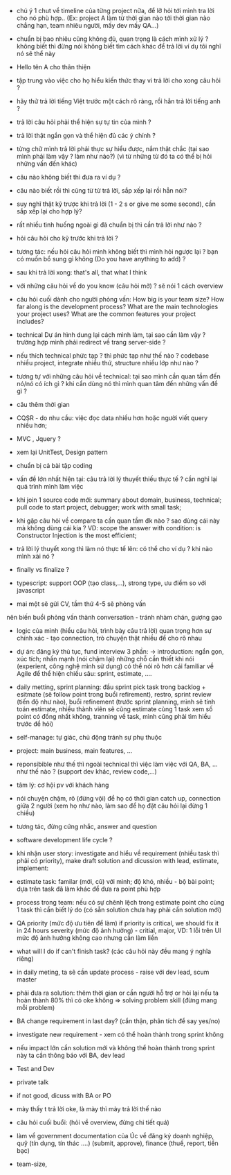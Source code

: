 - chú ý 1 chut về timeline của từng project nữa, để lỡ hỏi tới mình tra lời cho nó phù hợp.. (Ex: project A làm từ thời 
gian nào tới thời gian nào chẳng hạn, team nhiêu người, mấy dev mấy QA...)
- chuẩn bị bao nhiêu cũng không đủ, quan trọng là cách mình xử lý ? không biết thì đừng nói không biết tìm cách khác để trả lời ví dụ tôi nghĩ nó sẽ thể này

- Hello tên A cho thân thiện

- tập trung vào việc cho họ hiểu kiến thức thay vì trả lời cho xong câu hỏi ?
- hãy thử trả lời tiếng Việt trước một cách rõ ràng, rồi hẳn trả lời tiếng anh ?
- trả lời câu hỏi phải thể hiện sự tự tin của mình ?
- trả lời thật ngắn gọn và thể hiện đủ các ý chính ? 
- từng chữ mình trả lời phải thực sự hiểu được, nắm thật chắc (tại sao mình phải làm vậy ? làm như nào?) (vì từ những từ 
đó ta có thể bị hỏi những vấn đến khác)
- câu nào không biết thì đưa ra ví dụ ?
- câu nào biết rồi thì cũng từ từ trả lời, sắp xếp lại rồi hẳn nói?

- suy nghĩ thật kỹ trược khi trả lời (1 - 2 s or give me some second), cần sắp xếp lại cho hợp lý?
- rất nhiều tình huống ngoài gì đã chuẩn bị thì cần trả lời như nào ?
- hỏi câu hỏi cho kỹ trước khi trả lời ?
- tương tác: nếu hỏi câu hỏi mình không biết thì mình hỏi ngược lại ? bạn có muốn bổ sung gì không (Do you have anything 
to add) ?

- sau khi trả lời xong: that's all, that what I think 
- với những câu hỏi về do you know (câu hỏi mở) ? sẽ nói 1 cách overview 

- câu hỏi cuối dành cho người phỏng vấn: How big is your team size? How far along is the development process? What are 
the main technologies your project uses? What are the common features your project includes?

- technical Dự án hình dung lại cách mình làm, tại sao cần làm vậy ? trường hợp mình phải redirect về trang server-side ?
- nếu thích technical phức tạp ? thì phức tạp như thế nào ? codebase nhiều project, integrate nhiều thứ, structure nhiều lớp như nào ?
- tương tự với những câu hỏi về technical: tại sao mình cần quan tầm đến nó/nó có ích gì ? khi cần dùng nó thì mình quan tâm đến những vấn đề gì ?

- câu thêm thời gian

- CQSR - do nhu cầu: việc đọc data nhiều hơn hoặc người viết query nhiều hơn; 
- MVC , Jquery ?
- xem lại UnitTest, Design pattern
- chuẩn bị cả bài tập coding

- vấn đề lớn nhất hiện tại: câu trả lời lý thuyết thiếu thực tế ? cần nghỉ lại quá trình mình làm việc
- khi join 1 source code mới: summary about domain, business, technical; pull code to start project, debugger; work with small task; 
- khi gặp câu hỏi về compare ta cần quan tầm đk nào ? sao dùng cái này mà không dùng cái kia ? VD: scope the answer with condition: is Constructor Injection is the most efficient;
- trả lời lý thuyết xong thì làm nó thực tế lên: có thể cho ví dụ ? khi nào mình xài nó ? 
- finally vs finalize ?
- typescript: support OOP (tạo class,...), strong type, ưu điểm so với javascript

- mai một sẽ gửi CV, tầm thứ 4-5 sẽ phỏng vấn

nên biến buổi phỏng vấn thành conversation - tránh nhàm chán, gượng gạo
- logic của mình (hiểu câu hỏi, trình bày câu trả lời) quan trọng hơn sự chính xác - tạo connection, trò chuyện thật nhiều để cho rõ nhau
 
- dự án: đăng ký thủ tục, fund
interview 3 phần: 
-> introduction: ngắn gọn, xúc tích; nhấn mạnh (nói chậm lại) những chỗ cần thiết khi nói (experient, công nghệ mình sử dụng)
có thể nói rõ hơn cái familiar về Agile để thể hiện chiều sâu: sprint, estimate, ....
- daily metting, sprint planning: đầu sprint pick task trong backlog + esitmate (sẽ follow point trong buổi refirement), restro, sprint review (tiến độ như nào), buổi refinement (trước sprint planning, mình sẽ tính toán estimate, nhiều thành viên sẽ cũng estimate cùng 1 task xem số point có đồng nhất không, tranning về task, mình cũng phải tìm hiểu trước để hỏi)
- self-manage: tự giác, chủ động tránh sự phụ thuộc

- project: main business, main features, ...
- reponsibible như thế thì ngoài technical thì việc làm việc với QA, BA, ... như thế nào ? (support dev khác, review code,...)

- tâm lý: cơ hội pv với khách hàng
- nói chuyện chậm, rõ (đừng vội) để họ có thời gian catch up, connection giữa 2 người (xem họ như nào, làm sao để họ đặt câu hỏi lại đừng 1 chiều)
- tương tác, đừng cứng nhắc, answer and question

- software development life cycle ?

- khi nhận user story: investigate and hiểu về requirement (nhiều task thì phải có priority), make draft solution and dicussion with lead, estimate, implement:
- estimate task: familar (mới, cũ) với mình; độ khó, nhiều - bộ bài point; dựa trên task đã làm khác để đưa ra point phù hợp
- process trong team: nếu có sự chênh lệch trong estimate point cho cùng 1 task thì cần biết lý do (có sẵn solution chưa hay phải cần solution mới)

- QA 
priority (mức độ ưu tiên để làm) if priority is critical, we should fix it in 24 hours
severity (mức độ ảnh hưởng) - critial, major, 
VD: 1 lỗi trên UI mức độ ảnh hưởng không cao nhưng cần làm liền

- what will I do if can't finish task? (các câu hỏi này đều mang ý nghĩa riêng)
- in daily meting, ta sẽ cần update process - raise với dev lead, scum master
- phải đưa ra solution: thêm thời gian or cần người hỗ trợ or hỏi lại nếu ta hoàn thành 80% thì có oke không
=> solving problem skill (đừng mang mỗi problem)

- BA change requirement in last day? (cẩn thận, phân tích để say yes/no)
- investigate new requirement - xem có thể hoàn thành trong sprint không
- nếu impact lớn cần solution mới và không thể hoàn thành trong sprint này ta cần thông báo với BA, dev lead

- Test and Dev
- private talk
- if not good, dicuss with BA or PO

- mày thấy t trả lời oke, là mày thì mày trả lời thế nào

- câu hỏi cuối buổi: (hỏi về overview, đừng chi tiết quá)
- làm về government documentation của Úc về đăng ký doanh nghiệp, quỹ (tín dụng, tín thác ....) (submit, approve), finance (thuế, report, tiền bạc)
- team-size, 
